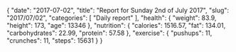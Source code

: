 {
    "date": "2017-07-02",
    "title": "Report for Sunday 2nd of July 2017",
    "slug": "2017\/07\/02",
    "categories": [
        "Daily report"
    ],
    "health": {
        "weight": 83.9,
        "height": 173,
        "age": 13346
    },
    "nutrition": {
        "calories": 1516.57,
        "fat": 134.01,
        "carbohydrates": 22.99,
        "protein": 57.58
    },
    "exercise": {
        "pushups": 11,
        "crunches": 11,
        "steps": 15631
    }
}